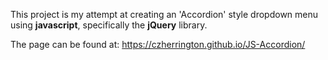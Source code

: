This project is my attempt at creating an 'Accordion' style dropdown menu using **javascript**, specifically the **jQuery** library.

The page can be found at: https://czherrington.github.io/JS-Accordion/
